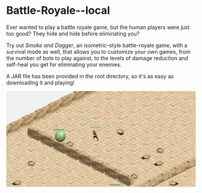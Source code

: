 # Battle-Royale--local
Ever wanted to play a battle royale game, but the human players were just too good? They hide and hide before eliminating you?

Try out _Smoke and Dagger_, an isometric-style battle-royale game, with a survival mode as well, that allows you to customize your own games, from the number of bots to play against, to the levels of damage reduction and self-heal you get for eliminating your enemies.

A JAR file has been provided in the root directory, so it's as easy as downloading it and playing! 

![Gameplay screenshot](ingame.PNG)
